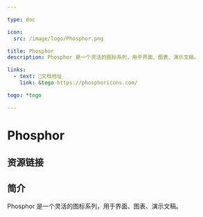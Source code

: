 ```yaml
---

type: doc

icon:
  src: /image/logo/Phosphor.png

title: Phosphor
description: Phosphor 是一个灵活的图标系列，用于界面、图表、演示文稿。

links:
  - text: 📖文档地址
    link: &togo https://phosphoricons.com/

togo: *togo

---
```


<ShowLogo />

# Phosphor

<ShowBreadcrumb />

## 资源链接

<ShowLinks />

## 简介

Phosphor 是一个灵活的图标系列，用于界面、图表、演示文稿。
